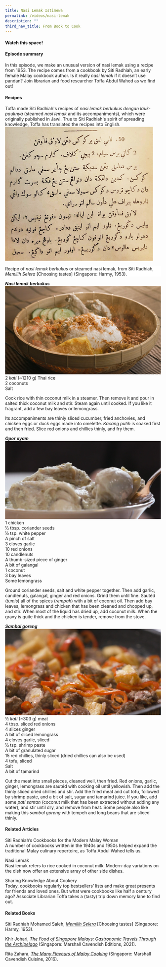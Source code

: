 ```yaml
---
title: Nasi Lemak Istimewa
permalink: /videos/nasi-lemak
description: ""
third_nav_title: From Book to Cook
---
```

#### Watch this space! ####


#### **Episode summary** ####
In this episode, we make an unusual version of nasi lemak using a recipe from 1953. The recipe comes from a cookbook by Siti Radhiah, an early female Malay cookbook author. Is it really *nasi lemak* if it doesn’t use pandan? Join librarian and food researcher Toffa Abdul Wahed as we find out!

#### **Recipes**
Toffa made Siti Radhiah's recipes of *nasi lemak berkukus dengan lauk-pauknya* (steamed *nasi lemak* and its accompaniments), which were originally published in Jawi. True to Siti Radhiah's spirit of spreading knowledge, Toffa has translated the recipes into English.
![](/images/Videos:%20From%20Book%20to%20Cook/nasi%20lemak%20recipe.png)
<div style="background-color: white;">Recipe of <i>nasi lemak berkukus</i> or steamed nasi lemak, from Siti Radhiah, <i>Memilih Selera</i> [Choosing tastes] (Singapore: Harmy, 1953).</div>

<b>*Nasi lemak berkukus*</b>
![](/images/Videos:%20From%20Book%20to%20Cook/nasi%20lemak.png)
<br>2 *kati* (~1210 g) Thai rice
<br>2 coconuts
<br>Salt

Cook rice with thin coconut milk in a steamer. Then remove it and pour in salted thick coconut milk and stir. Steam again until cooked. If you like it fragrant, add a few bay leaves or lemongrass.
 
Its accompaniments are thinly sliced cucumber, fried anchovies, and chicken eggs or duck eggs made into omelette. *Kacang putih* is soaked first and then fried. Slice red onions and chillies thinly, and fry them. 

<b>*Opor ayam*</b>
![](/images/Videos:%20From%20Book%20to%20Cook/opor.png)
<br>1 chicken
<br>½ tbsp. coriander seeds
<br>½ tsp. white pepper
<br>A pinch of salt
<br>3 cloves garlic
<br>10 red onions
<br>10 candlenuts
<br>A thumb-sized piece of ginger
<br>A bit of galangal
<br>1 coconut
<br>3 bay leaves
<br>Some lemongrass

Ground coriander seeds, salt and white pepper together. Then add garlic, candlenuts, galangal, ginger and red onions. Grind them until fine. Sautéd (*tumis*) all of the spices (*rempah*) with a bit of coconut oil. Then add bay leaves, lemongrass and chicken that has been cleaned and chopped up, and stir. When most of the liquid has dried up, add coconut milk. When the gravy is quite thick and the chicken is tender, remove from the stove.

<b>*Sambal goreng*</b> 
![](/images/Videos:%20From%20Book%20to%20Cook/sambal%20goreng.png)
<br>½ *kati* (~303 g) meat 
<br>4 tbsp. sliced red onions
<br>4 slices ginger
<br>A bit of sliced lemongrass
<br>4 cloves garlic, sliced
<br>½ tsp. shrimp paste
<br>A bit of granulated sugar
<br>15 red chillies, thinly sliced (dried chillies can also be used)
<br>4 tofu, sliced
<br>Salt 
<br>A bit of tamarind

Cut the meat into small pieces, cleaned well, then fried. Red onions, garlic, ginger, lemongrass are sautéd with cooking oil until yellowish. Then add the thinly sliced dried chillies and stir. Add the fried meat and cut tofu, followed by shrimp paste, and a bit of salt, sugar and tamarind juice. If you like, add some *pati santan* (coconut milk that has been extracted without adding any water), and stir until dry, and remove from heat. Some people also like making this *sambal goreng* with tempeh and long beans that are sliced thinly.

#### **Related Articles**
<a style="text-decoration: none;" href="/vol-17/issue-4/jan-to-mar-2022/siti-radhiah-cookbooks ">Siti Radhiah’s Cookbooks for the Modern Malay Woman</a>
<br>A number of cookbooks written in the 1940s and 1950s helped expand the traditional Malay culinary repertoire, as Toffa Abdul Wahed tells us.

<a style="text-decoration: none;" href="https://eresources.nlb.gov.sg/infopedia/articles/SIP_1739_2010-12-13.html">Nasi Lemak</a>
<br>Nasi lemak refers to rice cooked in coconut milk. Modern-day variations on the dish now offer an extensive array of other side dishes.

<a style="text-decoration: none;" href="https://medium.com/the-national-library-blog/sharing-knowledge-about-cookery-a074113ed89a">Sharing Knowledge About Cookery</a>
<br>Today, cookbooks regularly top bestsellers’ lists and make great presents for friends and loved ones. But what were cookbooks like half a century ago? Associate Librarian Toffa takes a (tasty) trip down memory lane to find out.


#### **Related Books**
Siti Radhiah Mohamed Saleh, *[Memilih Selera](https://eservice.nlb.gov.sg/item_holding.aspx?bid=200055900)* [Choosing tastes] (Singapore: Harmy, 1953).

Khir Johari, *[The Food of Singapore Malays: Gastronomic Travels Through the Archipelago](https://eservice.nlb.gov.sg/item_holding.aspx?bid=205498204)* (Singapore: Marshall Cavendish Editions, 2021).

Rita Zahara, *[The Many Flavours of Malay Cooking](https://eservice.nlb.gov.sg/item_holding.aspx?bid=202563239)* (Singapore: Marshall Cavendish Cuisine, 2016).